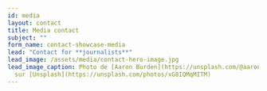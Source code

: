 ```yaml
---
id: media
layout: contact
title: Media contact
subject: ""
form_name: contact-showcase-media
lead: "Contact for **journalists**"
lead_image: /assets/media/contact-hero-image.jpg
lead_image_caption: Photo de [Aaron Burden](https://unsplash.com/@aaronburden)
  sur [Unsplash](https://unsplash.com/photos/xG8IQMqMITM)
---
```

